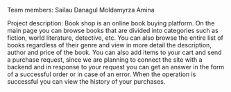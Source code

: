 Team members:
Sailau Danagul
Moldamyrza Amina


Project description: 
Book shop is an online book buying platform. On the main page you can browse books that are divided into categories such as fiction, world literature, detective, etc. You can also browse the entire list of books regardless of their genre and view in more detail the description, author and price of the book. You can also add items to your cart and send a purchase request, since we are planning to connect the site with a backend and in response to your request you can get an answer in the form of a successful order or in case of an error. When the operation is successful you can view the history of your purchases.

